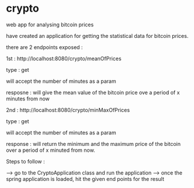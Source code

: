 # crypto
web app for analysing bitcoin prices


have created an application for getting the statistical data for bitcoin prices.

there are 2 endpoints exposed :

1st : http://localhost:8080/crypto/meanOfPrices

type : get

will accept the number of minutes as a param

resposne : will give the mean value of the bitcoin price ove a period of x minutes from now

2nd : http://localhost:8080/crypto/minMaxOfPrices

type : get

will accept the number of minutes as a param

response : will return the minimum and the maximum price of the bitcoin over a period of x minuted from now.

Steps to follow :

--> go to the CryptoApplication class and run the application
--> once the spring application is loaded, hit the given end points for the result